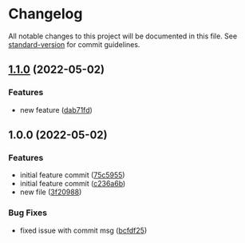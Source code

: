 # Changelog

All notable changes to this project will be documented in this file. See [standard-version](https://github.com/conventional-changelog/standard-version) for commit guidelines.

## [1.1.0](https://github.com/samruddhipwr/Changelog/compare/v1.0.0...v1.1.0) (2022-05-02)


### Features

* new feature ([dab71fd](https://github.com/samruddhipwr/Changelog/commit/dab71fd94c9a16359c6fe7c8ec0f496430c1dec2))

## 1.0.0 (2022-05-02)


### Features

* initial feature commit ([75c5955](https://github.com/samruddhipwr/Changelog/commit/75c595510738dd4cac68767951eb03c0d03826c3))
* initial feature commit ([c236a6b](https://github.com/samruddhipwr/Changelog/commit/c236a6b153ebe0819efc40f707bd8626ca31b2cf))
* new file ([3f20988](https://github.com/samruddhipwr/Changelog/commit/3f209884fd8c824eb648588ac5c00481da9fd4a5))


### Bug Fixes

* fixed issue with commit msg ([bcfdf25](https://github.com/samruddhipwr/Changelog/commit/bcfdf252f28f323198721b0de21103ca1ce6e26d))
